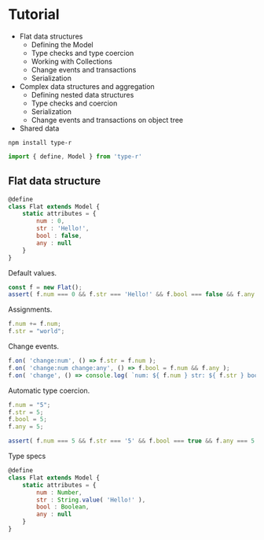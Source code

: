 # Tutorial

- Flat data structures
    - Defining the Model
    - Type checks and type coercion
    - Working with Collections
    - Change events and transactions
    - Serialization
- Complex data structures and aggregation
    - Defining nested data structures
    - Type checks and coercion
    - Serialization
    - Change events and transactions on object tree
- Shared data





`npm install type-r`

```javascript
import { define, Model } from 'type-r'
```

## Flat data structure

```javascript
@define
class Flat extends Model {
    static attributes = {
        num : 0,
        str : 'Hello!',
        bool : false,
        any : null
    }
}
```

Default values.

```javascript
const f = new Flat();
assert( f.num === 0 && f.str === 'Hello!' && f.bool === false && f.any === null );
```

Assignments.

```javascript
f.num += f.num;
f.str = "world";
```

Change events.

```javascript
f.on( 'change:num', () => f.str = f.num );
f.on( 'change:num change:any', () => f.bool = f.num && f.any );
f.on( 'change', () => console.log( `num: ${ f.num } str: ${ f.str } bool: ${ f.bool } any : ${ f.any }`) );
```

Automatic type coercion.

```javascript
f.num = "5";
f.str = 5;
f.bool = 5;
f.any = 5;

assert( f.num === 5 && f.str === '5' && f.bool === true && f.any === 5 );
```

Type specs

```javascript
@define
class Flat extends Model {
    static attributes = {
        num : Number,
        str : String.value( 'Hello!' ),
        bool : Boolean,
        any : null
    }
}
```